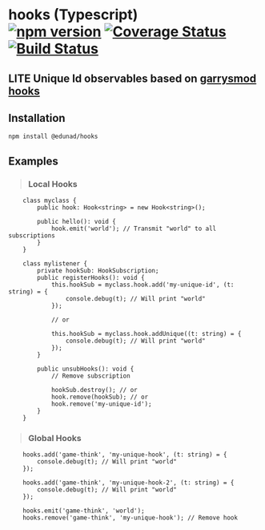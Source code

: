 # hooks (Typescript)⠀⠀⠀⠀⠀⠀⠀⠀⠀⠀[![npm version](https://badge.fury.io/js/%40edunad%2Fhooks.svg)](https://badge.fury.io/js/%40edunad%2Fhooks) [![Coverage Status](https://coveralls.io/repos/github/edunad/hooks/badge.svg?branch=master)](https://coveralls.io/github/edunad/hooks?branch=master) [![Build Status](https://travis-ci.com/edunad/hooks.svg?branch=master)](https://travis-ci.com/edunad/hooks)
## **LITE Unique Id observables** based on [garrysmod hooks](https://wiki.facepunch.com/gmod/hook)

## Installation
```
npm install @edunad/hooks
```

## Examples
>### Local Hooks
 ```
     class myclass {
         public hook: Hook<string> = new Hook<string>();
 
         public hello(): void {
             hook.emit('world'); // Transmit "world" to all subscriptions
         }
     }

     class mylistener {
         private hookSub: HookSubscription;
         public registerHooks(): void {
             this.hookSub = myclass.hook.add('my-unique-id', (t: string) = {
                 console.debug(t); // Will print "world"
             }); 
             
             // or

             this.hookSub = myclass.hook.addUnique((t: string) = {
                 console.debug(t); // Will print "world"
             });
         }
 
         public unsubHooks(): void {
             // Remove subscription
 
             hookSub.destroy(); // or
             hook.remove(hookSub); // or
             hook.remove('my-unique-id');
         }
     }
```

>### Global Hooks
```
    hooks.add('game-think', 'my-unique-hook', (t: string) = {
        console.debug(t); // Will print "world"
    });

    hooks.add('game-think', 'my-unique-hook-2', (t: string) = {
        console.debug(t); // Will print "world"
    });

    hooks.emit('game-think', 'world');
    hooks.remove('game-think', 'my-unique-hook'); // Remove hook
```
